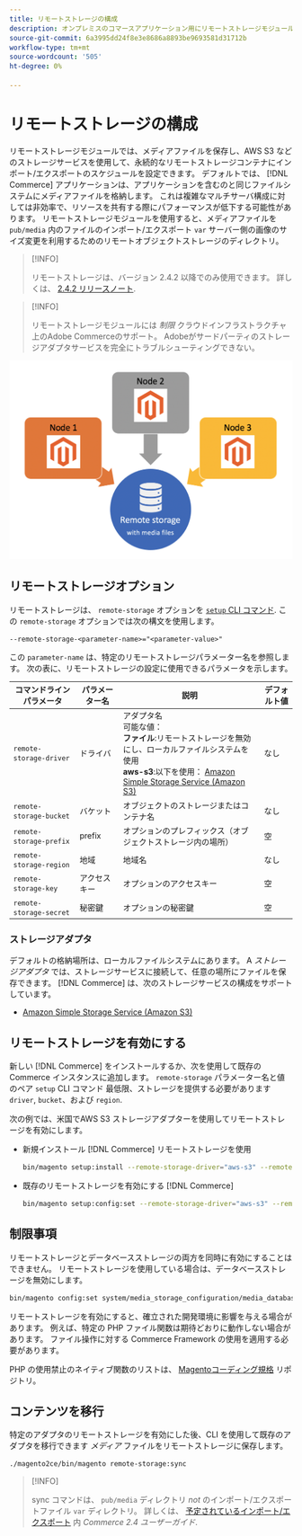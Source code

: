 ```yaml
---
title: リモートストレージの構成
description: オンプレミスのコマースアプリケーション用にリモートストレージモジュールを構成する方法を説明します。
source-git-commit: 6a3995dd24f8e3e8686a8893be9693581d31712b
workflow-type: tm+mt
source-wordcount: '505'
ht-degree: 0%

---
```


# リモートストレージの構成

リモートストレージモジュールでは、メディアファイルを保存し、AWS S3 などのストレージサービスを使用して、永続的なリモートストレージコンテナにインポート/エクスポートのスケジュールを設定できます。 デフォルトでは、 [!DNL Commerce] アプリケーションは、アプリケーションを含むのと同じファイルシステムにメディアファイルを格納します。 これは複雑なマルチサーバ構成に対しては非効率で、リソースを共有する際にパフォーマンスが低下する可能性があります。 リモートストレージモジュールを使用すると、メディアファイルを `pub/media` 内のファイルのインポート/エクスポート `var` サーバー側の画像のサイズ変更を利用するためのリモートオブジェクトストレージのディレクトリ。

>[!INFO]
>
>リモートストレージは、バージョン 2.4.2 以降でのみ使用できます。 詳しくは、 [2.4.2 リリースノート](https://devdocs.magento.com/guides/v2.4/release-notes/open-source-2-4-2.html).

>[!INFO]
>
>リモートストレージモジュールには _制限_ クラウドインフラストラクチャ上のAdobe Commerceのサポート。 Adobeがサードパーティのストレージアダプタサービスを完全にトラブルシューティングできない。

![スキーマ画像](../../assets/configuration/remote-storage-schema.png)

## リモートストレージオプション

リモートストレージは、 `remote-storage` オプションを [`setup` CLI コマンド][setup]. この `remote-storage` オプションでは次の構文を使用します。

```text
--remote-storage-<parameter-name>="<parameter-value>"
```

この `parameter-name` は、特定のリモートストレージパラメーター名を参照します。 次の表に、リモートストレージの設定に使用できるパラメータを示します。

| コマンドラインパラメータ | パラメーター名 | 説明 | デフォルト値 |
|--- |--- |--- |--- |
| `remote-storage-driver` | ドライバ | アダプタ名<br>可能な値：<br>**ファイル**:リモートストレージを無効にし、ローカルファイルシステムを使用&#x200B;<br>**aws-s3**:以下を使用： [Amazon Simple Storage Service (Amazon S3)](remote-storage-aws-s3.md) | なし |
| `remote-storage-bucket` | バケット | オブジェクトのストレージまたはコンテナ名 | なし |
| `remote-storage-prefix` | prefix | オプションのプレフィックス（オブジェクトストレージ内の場所） | 空 |
| `remote-storage-region` | 地域 | 地域名 | なし |
| `remote-storage-key` | アクセスキー | オプションのアクセスキー | 空 |
| `remote-storage-secret` | 秘密鍵 | オプションの秘密鍵 | 空 |

### ストレージアダプタ

デフォルトの格納場所は、ローカルファイルシステムにあります。 A _ストレージアダプタ_ では、ストレージサービスに接続して、任意の場所にファイルを保存できます。 [!DNL Commerce] は、次のストレージサービスの構成をサポートしています。

- [Amazon Simple Storage Service (Amazon S3)](remote-storage-aws-s3.md)

## リモートストレージを有効にする

新しい [!DNL Commerce] をインストールするか、次を使用して既存の Commerce インスタンスに追加します。 `remote-storage` パラメーター名と値のペア `setup` CLI コマンド 最低限、ストレージを提供する必要があります `driver`, `bucket`、および `region`.

次の例では、米国でAWS S3 ストレージアダプターを使用してリモートストレージを有効にします。

- 新規インストール [!DNL Commerce] リモートストレージを使用

   ```bash
   bin/magento setup:install --remote-storage-driver="aws-s3" --remote-storage-bucket="myBucket" --remote-storage-region="us-east-1"
   ```

- 既存のリモートストレージを有効にする [!DNL Commerce]

   ```bash
   bin/magento setup:config:set --remote-storage-driver="aws-s3" --remote-storage-bucket="myBucket" --remote-storage-region="us-east-1"
   ```

## 制限事項

リモートストレージとデータベースストレージの両方を同時に有効にすることはできません。 リモートストレージを使用している場合は、データベースストレージを無効にします。

```bash
bin/magento config:set system/media_storage_configuration/media_database 0
```

リモートストレージを有効にすると、確立された開発環境に影響を与える場合があります。 例えば、特定の PHP ファイル関数は期待どおりに動作しない場合があります。 ファイル操作に対する Commerce Framework の使用を適用する必要があります。

PHP の使用禁止のネイティブ関数のリストは、 [Magentoコーディング規格] リポジトリ。

## コンテンツを移行

特定のアダプタのリモートストレージを有効にした後、CLI を使用して既存のアダプタを移行できます _メディア_ ファイルをリモートストレージに保存します。

```bash
./magento2ce/bin/magento remote-storage:sync
```

>[!INFO]
>
>sync コマンドは、 `pub/media` ディレクトリ _not_ のインポート/エクスポートファイル `var` ディレクトリ。 詳しくは、 [予定されているインポート/エクスポート][import-export] 内 _Commerce 2.4 ユーザーガイド_.

<!-- link definitions -->

[import-export]: https://docs.magento.com/user-guide/system/data-scheduled-import-export.html
[nginx-module]: http://nginx.org/en/docs/http/ngx_http_image_filter_module.html
[Magentoコーディング規格]: https://github.com/magento/magento-coding-standard/blob/develop/Magento2/Sniffs/Functions/DiscouragedFunctionSniff.php
[setup]: https://devdocs.magento.com/guides/v2.4/install-gde/install/cli/install-cli-subcommands-deployment.html#instgde-cli-subcommands-configphp
